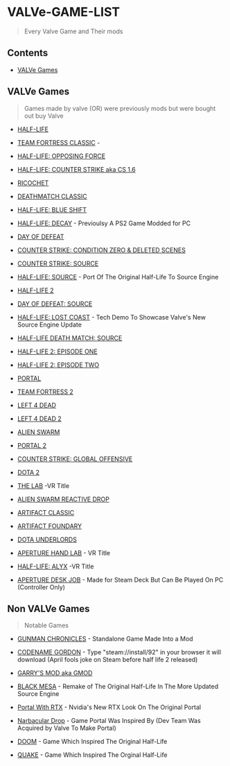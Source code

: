 # VALVe-GAME-LIST

> Every Valve Game and Their mods

## Contents

* [VALVe Games](#VALVe-Games)

## VALVe Games

> Games made by valve (OR) were previously mods but were bought out buy Valve

* [HALF-LIFE](https://store.steampowered.com/app/70/HalfLife/) 

* [TEAM FORTRESS CLASSIC](https://store.steampowered.com/app/20/Team_Fortress_Classic/) \- 

* [HALF-LIFE: OPPOSING FORCE](https://store.steampowered.com/app/50/HalfLife_Opposing_Force/)

* [HALF-LIFE: COUNTER STRIKE aka CS 1.6](https://store.steampowered.com/app/10/CounterStrike/)

* [RICOCHET](https://store.steampowered.com/app/60/Ricochet/)

* [DEATHMATCH CLASSIC](https://store.steampowered.com/app/40/Deathmatch_Classic/)

* [HALF-LIFE: BLUE SHIFT](https://store.steampowered.com/app/130/HalfLife_Blue_Shift/)

* [HALF-LIFE: DECAY](https://www.moddb.com/mods/half-life-decay/downloads/half-life-decay) \- Previoulsy A PS2 Game Modded for PC

* [DAY OF DEFEAT](https://store.steampowered.com/app/30/Day_of_Defeat/)

* [COUNTER STRIKE: CONDITION ZERO & DELETED SCENES](https://store.steampowered.com/app/80/CounterStrike_Condition_Zero/)

* [COUNTER STRIKE: SOURCE](https://store.steampowered.com/app/240/CounterStrike_Source/)

* [HALF-LIFE: SOURCE](https://store.steampowered.com/app/280/HalfLife_Source/) \- Port Of The Original Half-Life To Source Engine 

* [HALF-LIFE 2](https://store.steampowered.com/app/220/HalfLife_2/)

* [DAY OF DEFEAT: SOURCE](https://store.steampowered.com/app/300/Day_of_Defeat_Source/)

* [HALF-LIFE: LOST COAST](https://store.steampowered.com/app/340/HalfLife_2_Lost_Coast/) \- Tech Demo To Showcase Valve's New Source Engine Update

* [HALF-LIFE DEATH MATCH: SOURCE](https://store.steampowered.com/app/360/HalfLife_Deathmatch_Source/)

* [HALF-LIFE 2: EPISODE ONE](https://store.steampowered.com/app/380/HalfLife_2_Episode_One/)

* [HALF-LIFE 2: EPISODE TWO](https://store.steampowered.com/app/420/HalfLife_2_Episode_Two/)

* [PORTAL](https://store.steampowered.com/app/400/Portal/)

* [TEAM FORTRESS 2](https://store.steampowered.com/app/440/Team_Fortress_2/)

* [LEFT 4 DEAD](https://store.steampowered.com/app/500/Left_4_Dead/)

* [LEFT 4 DEAD 2](https://store.steampowered.com/app/550/Left_4_Dead_2/)

* [ALIEN SWARM](https://store.steampowered.com/app/630/Alien_Swarm/)

* [PORTAL 2](https://store.steampowered.com/app/620/Portal_2/)

* [COUNTER STRIKE: GLOBAL OFFENSIVE](https://store.steampowered.com/app/730/CounterStrike_Global_Offensive/)

* [DOTA 2](https://store.steampowered.com/app/570/Dota_2/)

* [THE LAB](https://store.steampowered.com/app/450390/The_Lab/) \-VR Title

* [ALIEN SWARM REACTIVE DROP](https://store.steampowered.com/app/563560/Alien_Swarm_Reactive_Drop/)

* [ARTIFACT CLASSIC](https://store.steampowered.com/app/583950/Artifact/)

* [ARTIFACT FOUNDARY](https://store.steampowered.com/app/1269260/Artifact_Foundry/)

* [DOTA UNDERLORDS](https://store.steampowered.com/app/583950/Artifact/)

* [APERTURE HAND LAB](https://store.steampowered.com/app/868020/Aperture_Hand_Lab/) \- VR Title

* [HALF-LIFE: ALYX](https://store.steampowered.com/app/546560/HalfLife_Alyx/) \-VR Title

* [APERTURE DESK JOB](https://store.steampowered.com/app/1902490/Aperture_Desk_Job/) \- Made for Steam Deck But Can Be Played On PC (Controller Only)


## Non VALVe Games
> Notable Games 

* [GUNMAN CHRONICLES](https://www.moddb.com/games/gunman-chronicles/downloads/gunman-chronicles-steam-version) \- Standalone Game Made Into a Mod 

* [CODENAME GORDON](https://steamcommunity.com/app/92) - Type "steam://install/92" in your browser it will download (April fools joke on Steam before half life 2 released)

* [GARRY'S MOD aka GMOD](https://store.steampowered.com/app/4000/Garrys_Mod/)

* [BLACK MESA](https://store.steampowered.com/app/362890/Black_Mesa/) \- Remake of The Original Half-Life In The More Updated Source Engine 

* [Portal With RTX](https://store.steampowered.com/app/2012840/Portal_with_RTX/) \- Nvidia's New RTX Look On The Original Portal

* [Narbacular Drop](https://theportalwiki.com/wiki/Narbacular_Drop) \- Game Portal Was Inspired By (Dev Team Was Acquired by Valve To Make Portal)

* [DOOM](https://store.steampowered.com/app/2280/DOOM_1993/) \- Game Which Inspired The Original Half-Life

* [QUAKE](https://store.steampowered.com/app/2310/Quake/) \- Game Which Inspired The Orginal Half-Life
